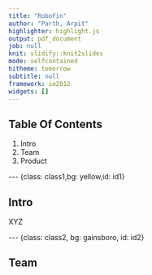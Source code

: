 ```yaml
---
title: "RoboFin"
author: "Parth, Arpit"
highlighter: highlight.js
output: pdf_document
job: null
knit: slidify::knit2slides
mode: selfcontained
hitheme: tomorrow
subtitle: null
framework: io2012
widgets: []
--- 
```


## Table Of Contents

1. Intro
2. Team
3. Product

---  {class: class1,bg: yellow,id: id1}

## Intro

XYZ

--- {class: class2, bg: gainsboro, id: id2}

## Team



